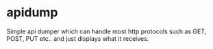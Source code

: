 # apidump
Simple api dumper which can handle most http protocols such as GET, POST, PUT etc.. and just displays what it receives.
